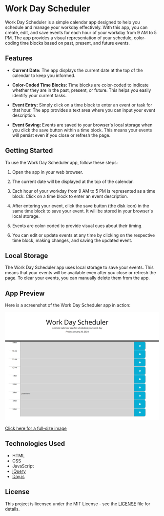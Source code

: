 # Work Day Scheduler

Work Day Scheduler is a simple calendar app designed to help you schedule and manage your workday effectively. With this app, you can create, edit, and save events for each hour of your workday from 9 AM to 5 PM. The app provides a visual representation of your schedule, color-coding time blocks based on past, present, and future events.

## Features

- **Current Date:** The app displays the current date at the top of the calendar to keep you informed.

- **Color-Coded Time Blocks:** Time blocks are color-coded to indicate whether they are in the past, present, or future. This helps you easily identify your current tasks.

- **Event Entry:** Simply click on a time block to enter an event or task for that hour. The app provides a text area where you can input your event description.

- **Event Saving:** Events are saved to your browser's local storage when you click the save button within a time block. This means your events will persist even if you close or refresh the page.

## Getting Started

To use the Work Day Scheduler app, follow these steps:

1. Open the app in your web browser.

2. The current date will be displayed at the top of the calendar.

3. Each hour of your workday from 9 AM to 5 PM is represented as a time block. Click on a time block to enter an event description.

4. After entering your event, click the save button (the disk icon) in the same time block to save your event. It will be stored in your browser's local storage.

5. Events are color-coded to provide visual cues about their timing.

6. You can edit or update events at any time by clicking on the respective time block, making changes, and saving the updated event.

## Local Storage

The Work Day Scheduler app uses local storage to save your events. This means that your events will be available even after you close or refresh the page. To clear your events, you can manually delete them from the app.

## App Preview

Here is a screenshot of the Work Day Scheduler app in action:

![Work Day Scheduler App](/pictures/screenshot.jpg)

[Click here for a full-size image](/pictures/screenshot.jpg)

## Technologies Used

- HTML
- CSS
- JavaScript
- [jQuery](https://jquery.com/)
- [Day.js](https://day.js.org/)


## License

This project is licensed under the MIT License - see the [LICENSE](LICENSE) file for details.
